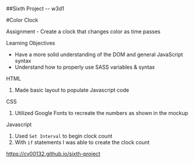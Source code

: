 ##Sixth Project -- w3d1

#Color Clock

Assignment - Create a clock that changes color as time passes

Learning Objectives
* Have a more solid understanding of the DOM and general JavaScript syntax
* Understand how to properly use SASS variables & syntax

HTML
1. Made basic layout to populate Javascript code

CSS
1. Utilized Google Fonts to recreate the numbers as shown in the mockup

Javascript
1. Used `Set Interval` to begin clock count
2. With `if` statements I was able to create the clock count

https://cv00132.github.io/sixth-project
